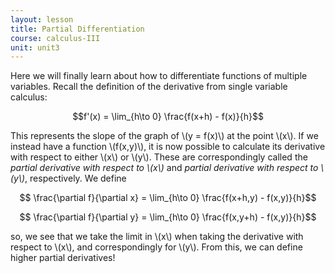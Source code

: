 ```yaml
---
layout: lesson
title: Partial Differentiation
course: calculus-III
unit: unit3
---
```


Here we will finally learn about how to differentiate functions of multiple variables. Recall the definition of the derivative from single variable calculus:

$$f'(x) = \lim_{h\to 0} \frac{f(x+h) - f(x)}{h}$$

This represents the slope of the graph of \\(y = f(x)\\) at the point \\(x\\). If we instead have a function \\(f(x,y)\\), it is now possible to calculate its derivative with respect to either \\(x\\) or \\(y\\). These are correspondingly called the *partial derivative with respect to \\(x\\)* and  *partial derivative with respect to \\(y\\)*, respectively. We define 

$$ \frac{\partial f}{\partial x} = \lim_{h\to 0} \frac{f(x+h,y) - f(x,y)}{h}$$

$$ \frac{\partial f}{\partial y} = \lim_{h\to 0} \frac{f(x,y+h) - f(x,y)}{h}$$

so, we see that we take the limit in \\(x\\) when taking the derivative with respect to \\(x\\), and correspondingly for \\(y\\). From this, we can define higher partial derivatives!










